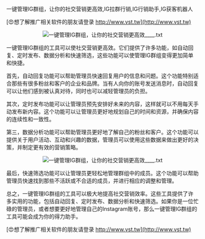 一键管理IG群组，让你的社交营销更高效,IG拉群行销,IG行销助手,IG获客机器人

[😍想了解推广相关软件的朋友请登录 http://www.vst.tw](http://www.vst.tw)

 <center><img src="https://vst.tw/MP4/tuiguang/png/1.png" alt="一键管理IG群组，让你的社交营销更高效____.txt"></center>

一键管理IG群组的工具可以使社交营销更高效。它们提供了许多功能，如自动回复、定时发布、数据分析和快速筛选，这些功能可以使管理IG群组变得更加简单和快捷。

首先，自动回复功能可以帮助管理员快速回复用户的信息和问题。这个功能特别适合那些有很多粉丝和客户的企业和品牌。当有人向你的账号发送消息时，自动回复可以让他们感到被认真对待，同时也可以减轻管理员的负担。

其次，定时发布功能可以让管理员预先安排好未来的内容，这样就可以不用每天手动发布新内容。这个功能可以让管理员更好地规划自己的时间和资源，并确保内容的连续性和一致性。

第三，数据分析功能可以帮助管理员更好地了解自己的粉丝和客户。这个功能可以提供关于用户活动、互动和兴趣的数据，管理员可以使用这些数据来做出更好的决策，并制定更有效的营销策略。

 <center><img src="https://vst.tw/MP4/tuiguang/png/3.png" alt="一键管理IG群组，让你的社交营销更高效____.txt"></center>

最后，快速筛选功能可以让管理员更轻松地管理群组中的成员。这个功能可以帮助管理员快速找到那些不活跃或不合适的成员，并进行相应的调整和管理。

总之，一键管理IG群组的工具可以极大地提高社交营销效率。这些工具提供了许多实用的功能，包括自动回复、定时发布、数据分析和快速筛选。如果你是一位忙碌的管理员，或者想要更好地管理自己的Instagram账号，那么一键管理IG群组的工具可能会成为你的得力助手。

[😍想了解推广相关软件的朋友请登录 http://www.vst.tw](http://www.vst.tw)



